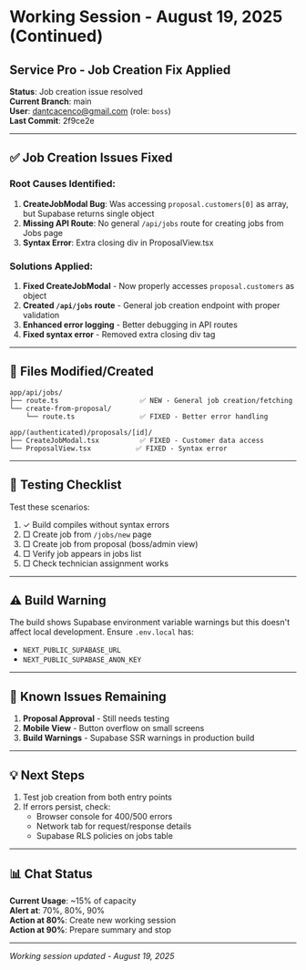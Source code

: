 # Working Session - August 19, 2025 (Continued)
## Service Pro - Job Creation Fix Applied

**Status**: Job creation issue resolved  
**Current Branch**: main  
**User**: dantcacenco@gmail.com (role: `boss`)  
**Last Commit**: 2f9ce2e

---

## ✅ **Job Creation Issues Fixed**

### Root Causes Identified:
1. **CreateJobModal Bug**: Was accessing `proposal.customers[0]` as array, but Supabase returns single object
2. **Missing API Route**: No general `/api/jobs` route for creating jobs from Jobs page
3. **Syntax Error**: Extra closing div in ProposalView.tsx

### Solutions Applied:
1. **Fixed CreateJobModal** - Now properly accesses `proposal.customers` as object
2. **Created `/api/jobs` route** - General job creation endpoint with proper validation
3. **Enhanced error logging** - Better debugging in API routes
4. **Fixed syntax error** - Removed extra closing div tag

---

## 📁 **Files Modified/Created**

```
app/api/jobs/
├── route.ts                    ✅ NEW - General job creation/fetching
└── create-from-proposal/
    └── route.ts                ✅ FIXED - Better error handling

app/(authenticated)/proposals/[id]/
├── CreateJobModal.tsx          ✅ FIXED - Customer data access
└── ProposalView.tsx           ✅ FIXED - Syntax error
```

---

## 🎯 **Testing Checklist**

Test these scenarios:
1. ✓ Build compiles without syntax errors
2. □ Create job from `/jobs/new` page
3. □ Create job from proposal (boss/admin view)
4. □ Verify job appears in jobs list
5. □ Check technician assignment works

---

## ⚠️ **Build Warning**

The build shows Supabase environment variable warnings but this doesn't affect local development.
Ensure `.env.local` has:
- `NEXT_PUBLIC_SUPABASE_URL`
- `NEXT_PUBLIC_SUPABASE_ANON_KEY`

---

## 🚨 **Known Issues Remaining**

1. **Proposal Approval** - Still needs testing
2. **Mobile View** - Button overflow on small screens
3. **Build Warnings** - Supabase SSR warnings in production build

---

## 💡 **Next Steps**

1. Test job creation from both entry points
2. If errors persist, check:
   - Browser console for 400/500 errors
   - Network tab for request/response details
   - Supabase RLS policies on jobs table

---

## 📊 **Chat Status**

**Current Usage**: ~15% of capacity  
**Alert at**: 70%, 80%, 90%  
**Action at 80%**: Create new working session  
**Action at 90%**: Prepare summary and stop

---

*Working session updated - August 19, 2025*
